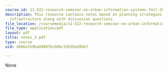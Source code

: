 ```yaml
---
course_id: 11-522-research-seminar-on-urban-information-systems-fall-2005
description: This resource contains notes based on planning strategies and information
  infrastructure along with discussion questions.
file_location: /coursemedia/11-522-research-seminar-on-urban-information-systems-fall-2005/db66a7e9ba09867bcb6bc35b58a20bb7_notes_3.pdf
file_type: application/pdf
layout: pdf
title: notes_3.pdf
type: course
uid: db66a7e9ba09867bcb6bc35b58a20bb7

---
```

None